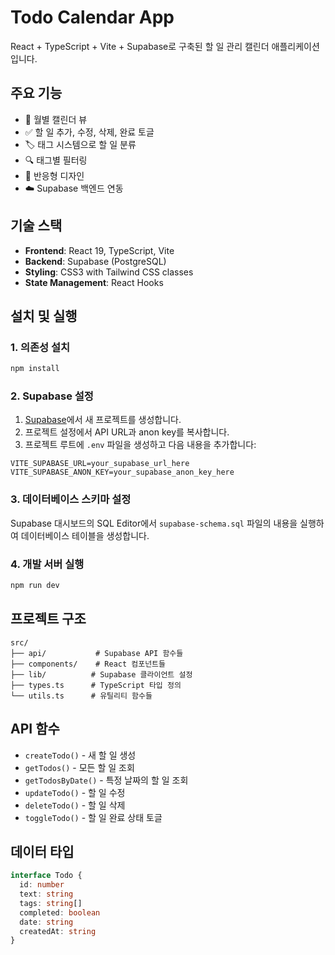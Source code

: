 # Todo Calendar App

React + TypeScript + Vite + Supabase로 구축된 할 일 관리 캘린더 애플리케이션입니다.

## 주요 기능

- 📅 월별 캘린더 뷰
- ✅ 할 일 추가, 수정, 삭제, 완료 토글
- 🏷️ 태그 시스템으로 할 일 분류
- 🔍 태그별 필터링
- 📱 반응형 디자인
- ☁️ Supabase 백엔드 연동

## 기술 스택

- **Frontend**: React 19, TypeScript, Vite
- **Backend**: Supabase (PostgreSQL)
- **Styling**: CSS3 with Tailwind CSS classes
- **State Management**: React Hooks

## 설치 및 실행

### 1. 의존성 설치

```bash
npm install
```

### 2. Supabase 설정

1. [Supabase](https://supabase.com)에서 새 프로젝트를 생성합니다.
2. 프로젝트 설정에서 API URL과 anon key를 복사합니다.
3. 프로젝트 루트에 `.env` 파일을 생성하고 다음 내용을 추가합니다:

```env
VITE_SUPABASE_URL=your_supabase_url_here
VITE_SUPABASE_ANON_KEY=your_supabase_anon_key_here
```

### 3. 데이터베이스 스키마 설정

Supabase 대시보드의 SQL Editor에서 `supabase-schema.sql` 파일의 내용을 실행하여 데이터베이스 테이블을 생성합니다.

### 4. 개발 서버 실행

```bash
npm run dev
```

## 프로젝트 구조

```
src/
├── api/           # Supabase API 함수들
├── components/    # React 컴포넌트들
├── lib/          # Supabase 클라이언트 설정
├── types.ts      # TypeScript 타입 정의
└── utils.ts      # 유틸리티 함수들
```

## API 함수

- `createTodo()` - 새 할 일 생성
- `getTodos()` - 모든 할 일 조회
- `getTodosByDate()` - 특정 날짜의 할 일 조회
- `updateTodo()` - 할 일 수정
- `deleteTodo()` - 할 일 삭제
- `toggleTodo()` - 할 일 완료 상태 토글

## 데이터 타입

```typescript
interface Todo {
  id: number
  text: string
  tags: string[]
  completed: boolean
  date: string
  createdAt: string
}
```
